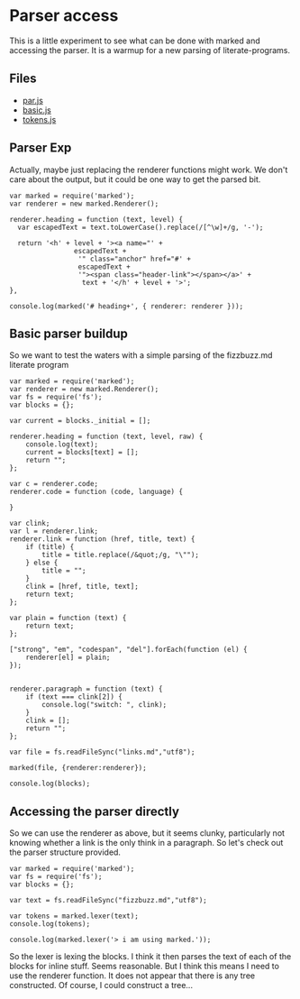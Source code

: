 # Parser access

This is a little experiment to see what can be done with marked and accessing the parser. It is a warmup for a new parsing of literate-programs. 

## Files

* [par.js](#parser-exp "save: |jshint ")
* [basic.js](#basic-parser-buildup "save : |jshint")
* [tokens.js](#accessing-the-parser-directly "save: |jshint")

## Parser Exp

Actually, maybe just replacing the renderer functions might work. We don't care about the output, but it could be one way to get the parsed bit. 

    var marked = require('marked');
    var renderer = new marked.Renderer();

    renderer.heading = function (text, level) {
      var escapedText = text.toLowerCase().replace(/[^\w]+/g, '-');

      return '<h' + level + '><a name="' +
                    escapedText +
                     '" class="anchor" href="#' +
                     escapedText +
                     '"><span class="header-link"></span></a>' +
                      text + '</h' + level + '>';
    },

    console.log(marked('# heading+', { renderer: renderer }));

## Basic parser buildup

So we want to test the waters with a simple parsing of the fizzbuzz.md literate program

    var marked = require('marked');
    var renderer = new marked.Renderer();
    var fs = require('fs');
    var blocks = {};

    var current = blocks._initial = [];

    renderer.heading = function (text, level, raw) {
        console.log(text);
        current = blocks[text] = [];
        return "";
    };

    var c = renderer.code;
    renderer.code = function (code, language) {

    }

    var clink; 
    var l = renderer.link;
    renderer.link = function (href, title, text) {
        if (title) {
            title = title.replace(/&quot;/g, "\"");
        } else {
            title = "";
        }
        clink = [href, title, text];
        return text;
    };

    var plain = function (text) {
        return text;
    }; 

    ["strong", "em", "codespan", "del"].forEach(function (el) {
        renderer[el] = plain;
    });


    renderer.paragraph = function (text) {
        if (text === clink[2]) {
            console.log("switch: ", clink);
        }
        clink = [];
        return "";
    };

    var file = fs.readFileSync("links.md","utf8");

    marked(file, {renderer:renderer});

    console.log(blocks);

## Accessing the parser directly

So we can use the renderer as above, but it seems clunky, particularly not knowing whether a link is the only think in a paragraph. So let's check out the parser structure provided. 

    var marked = require('marked');
    var fs = require('fs');
    var blocks = {};

    var text = fs.readFileSync("fizzbuzz.md","utf8");

    var tokens = marked.lexer(text);
    console.log(tokens);

    console.log(marked.lexer('> i am using marked.'));

So the lexer is lexing the blocks. I think it then parses the text of each of the blocks for inline stuff. Seems reasonable. But I think this means I need to use the renderer function. It does not appear that there is any tree constructed. Of course, I could construct a tree...